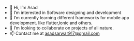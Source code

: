 - 👋 Hi, I’m Asad
- 👀 I’m interested in Software designing and development
- 🌱 I’m currently learning different frameworks for mobile app development. like flutter,ionic and others.
- 💞️ I’m looking to collaborate on projects of all nature.
- 📫 Contact me at asadsarwar917@gmail.com

<!---
asadsarwar917/asadsarwar917 is a ✨ special ✨ repository because its `README.md` (this file) appears on your GitHub profile.
You can click the Preview link to take a look at your changes.
--->
